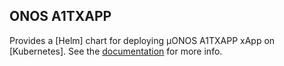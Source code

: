 <!--
SPDX-FileCopyrightText: 2020-present Open Networking Foundation <info@opennetworking.org>

SPDX-License-Identifier: Apache-2.0
-->

## ONOS A1TXAPP

Provides a [Helm] chart for deploying µONOS A1TXAPP xApp on [Kubernetes].
See the [documentation](https://docs.sd-ran.org/master/sdran-in-a-box/docs/HW_Installation_intro.html) for more info.
